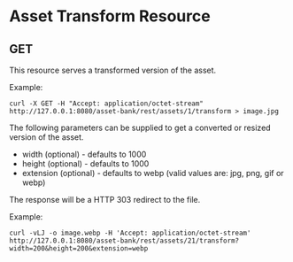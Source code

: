 # Asset Transform Resource
## GET
This resource serves a transformed version of the asset.

Example:
```
curl -X GET -H "Accept: application/octet-stream" http://127.0.0.1:8080/asset-bank/rest/assets/1/transform > image.jpg
```

The following parameters can be supplied to get a converted or resized version of the asset.

- width (optional) - defaults to 1000
- height (optional) - defaults to 1000
- extension (optional) - defaults to webp (valid values are: jpg, png, gif or webp)

The response will be a HTTP 303 redirect to the file.

Example:
```
curl -vLJ -o image.webp -H 'Accept: application/octet-stream' http://127.0.0.1:8080/asset-bank/rest/assets/21/transform?width=200&height=200&extension=webp
```
